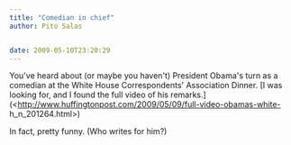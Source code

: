 ```yaml
---
title: "Comedian in chief"
author: Pito Salas


date: 2009-05-10T23:20:29
---
```




You've heard about (or maybe you haven't) President Obama's turn as a comedian
at the White House Correspondents' Association Dinner. [I was looking for, and
I found the full video of his
remarks.](<http://www.huffingtonpost.com/2009/05/09/full-video-obamas-white-
h_n_201264.html>)

In fact, pretty funny. (Who writes for him?)


